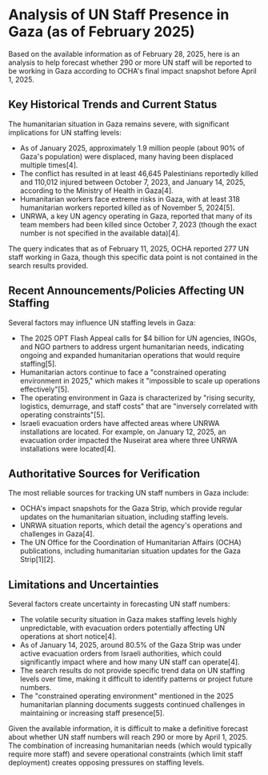 # Analysis of UN Staff Presence in Gaza (as of February 2025)

Based on the available information as of February 28, 2025, here is an analysis to help forecast whether 290 or more UN staff will be reported to be working in Gaza according to OCHA's final impact snapshot before April 1, 2025.

## Key Historical Trends and Current Status

The humanitarian situation in Gaza remains severe, with significant implications for UN staffing levels:

- As of January 2025, approximately 1.9 million people (about 90% of Gaza's population) were displaced, many having been displaced multiple times[4].
- The conflict has resulted in at least 46,645 Palestinians reportedly killed and 110,012 injured between October 7, 2023, and January 14, 2025, according to the Ministry of Health in Gaza[4].
- Humanitarian workers face extreme risks in Gaza, with at least 318 humanitarian workers reported killed as of November 5, 2024[5].
- UNRWA, a key UN agency operating in Gaza, reported that many of its team members had been killed since October 7, 2023 (though the exact number is not specified in the available data)[4].

The query indicates that as of February 11, 2025, OCHA reported 277 UN staff working in Gaza, though this specific data point is not contained in the search results provided.

## Recent Announcements/Policies Affecting UN Staffing

Several factors may influence UN staffing levels in Gaza:

- The 2025 OPT Flash Appeal calls for $4 billion for UN agencies, INGOs, and NGO partners to address urgent humanitarian needs, indicating ongoing and expanded humanitarian operations that would require staffing[5].
- Humanitarian actors continue to face a "constrained operating environment in 2025," which makes it "impossible to scale up operations effectively"[5].
- The operating environment in Gaza is characterized by "rising security, logistics, demurrage, and staff costs" that are "inversely correlated with operating constraints"[5].
- Israeli evacuation orders have affected areas where UNRWA installations are located. For example, on January 12, 2025, an evacuation order impacted the Nuseirat area where three UNRWA installations were located[4].

## Authoritative Sources for Verification

The most reliable sources for tracking UN staff numbers in Gaza include:

- OCHA's impact snapshots for the Gaza Strip, which provide regular updates on the humanitarian situation, including staffing levels.
- UNRWA situation reports, which detail the agency's operations and challenges in Gaza[4].
- The UN Office for the Coordination of Humanitarian Affairs (OCHA) publications, including humanitarian situation updates for the Gaza Strip[1][2].

## Limitations and Uncertainties

Several factors create uncertainty in forecasting UN staff numbers:

- The volatile security situation in Gaza makes staffing levels highly unpredictable, with evacuation orders potentially affecting UN operations at short notice[4].
- As of January 14, 2025, around 80.5% of the Gaza Strip was under active evacuation orders from Israeli authorities, which could significantly impact where and how many UN staff can operate[4].
- The search results do not provide specific trend data on UN staffing levels over time, making it difficult to identify patterns or project future numbers.
- The "constrained operating environment" mentioned in the 2025 humanitarian planning documents suggests continued challenges in maintaining or increasing staff presence[5].

Given the available information, it is difficult to make a definitive forecast about whether UN staff numbers will reach 290 or more by April 1, 2025. The combination of increasing humanitarian needs (which would typically require more staff) and severe operational constraints (which limit staff deployment) creates opposing pressures on staffing levels.